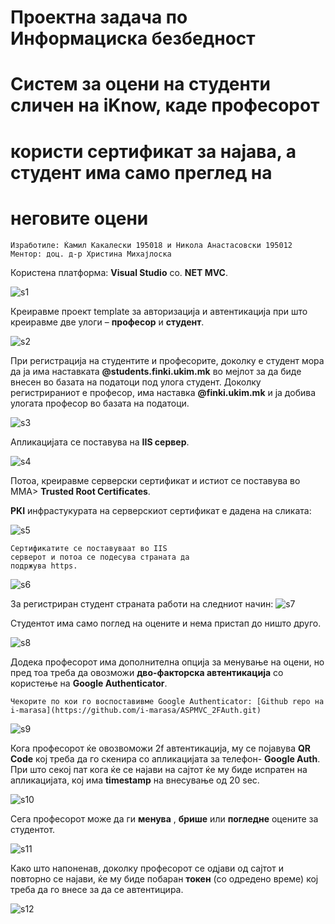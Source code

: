 # Проектна задача по Информациска безбедност

# Систем за оцени на студенти сличен на iKnow, каде професорот

# користи сертификат за најава, а студент има само преглед на

# неговите оцени

```
Изработиле: Ќамил Какалески 195018 и Никола Анастасовски 195012
Ментор: доц. д-р Христина Михајлоска
```

Користена платформа: **Visual Studio** со. **NET MVC**.


![s1](Screenshot_1.png)


Креиравме проект template за авторизација и автентикација при што
креиравме две улоги – **професор** и **студент**.


![s2](Screenshot_2.png)


При регистрација на студентите и професорите, доколку е студент мора да
ја има наставката **@students.finki.ukim.mk** во мејлот за да биде внесен во
базата на податоци под улога студент. Доколку регистрираниот е
професор, има наставка **@finki.ukim.mk** и ја добива улогата професор во
базата на податоци.


![s3](Screenshot_3.png)


Апликацијата се поставува на **IIS сервер**.


![s4](Screenshot_4.png)


Потоа, креиравме серверски сертификат и истиот
се поставува во MMA> **Trusted Root Certificates**.

**PKI** инфрастукурата на серверскиот сертификат е
дадена на сликата:


![s5](Screenshot_5.png)


```
Сертификатите се поставуваат во IIS
серверот и потоа се подесува страната да
подржува https.
```


![s6](Screenshot_6.png)


За регистриран студент страната работи на следниот начин:
![s7](Screenshot_7.png)


Студентот има само поглед на оцените и нема пристап до ништо друго.


![s8](Screenshot_8.png)


Додека професорот има дополнителна опција за менување на оцени, но
пред тоа треба да овозможи **дво-факторска автентикација** со користење
на **Google Authenticator**.
```
Чекорите по кои го воспоставивме Google Authenticator: [Github repo на i-marasa](https://github.com/i-marasa/ASPMVC_2FAuth.git) 
```


![s9](Screenshot_9.png)


Кога професорот ќе овозвоможи 2f автентикација, му се појавува **QR Code**
кој треба да го скенира со апликацијата за телефон- **Google Auth**. При што
секој пат кога ќе се најави на сајтот ќе му биде испратен на апликацијата,
кој има **timestamp** на внесување од 20 sec.


![s10](Screenshot_10.png)


Сега професорот може да ги **менува** , **брише** или **погледне** оцените за
студентот.


![s11](Screenshot_11.png)


Како што напоненав, доколку професорот се одјави од сајтот и повторно
се најави, ќе му биде побаран **токен** (со одредено време) кој треба да го
внесе за да се автентицира.


![s12](Screenshot_12.png)



